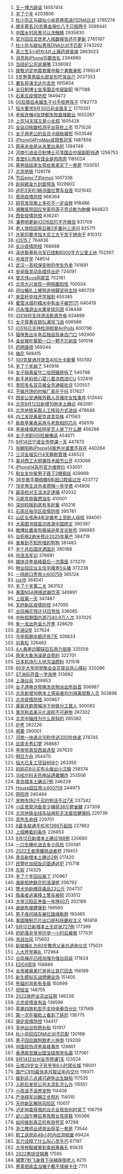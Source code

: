 1. [王一博方辟谣](https://s.weibo.com//weibo?q=%23%E7%8E%8B%E4%B8%80%E5%8D%9A%E6%96%B9%E8%BE%9F%E8%B0%A3%23&t=31&band_rank=1&Refer=top) 14557414
2. [羊了个羊](https://s.weibo.com//weibo?q=%23%E7%BE%8A%E4%BA%86%E4%B8%AA%E7%BE%8A%23&t=31&band_rank=1&Refer=top) 4203806
3. [杜小华正与疑似小米奇男孩进行DNA比对](https://s.weibo.com//weibo?q=%23%E6%9D%9C%E5%B0%8F%E5%8D%8E%E6%AD%A3%E4%B8%8E%E7%96%91%E4%BC%BC%E5%B0%8F%E7%B1%B3%E5%A5%87%E7%94%B7%E5%AD%A9%E8%BF%9B%E8%A1%8CDNA%E6%AF%94%E5%AF%B9%23&t=31&band_rank=1&Refer=top) 3785274
4. [顺丰寄丢20克黄金保价八千只赔两千](https://s.weibo.com//weibo?q=%23%E9%A1%BA%E4%B8%B0%E5%AF%84%E4%B8%A220%E5%85%8B%E9%BB%84%E9%87%91%E4%BF%9D%E4%BB%B7%E5%85%AB%E5%8D%83%E5%8F%AA%E8%B5%94%E4%B8%A4%E5%8D%83%23&t=31&band_rank=1&Refer=top) 3599441
5. [中国乡村风景可以洗眼睛](https://s.weibo.com//weibo?q=%23%E4%B8%AD%E5%9B%BD%E4%B9%A1%E6%9D%91%E9%A3%8E%E6%99%AF%E5%8F%AF%E4%BB%A5%E6%B4%97%E7%9C%BC%E7%9D%9B%23&t=31&band_rank=3&Refer=top) 2935830
6. [官方回应去世老人核酸报告还在更新](https://s.weibo.com//weibo?q=%23%E5%AE%98%E6%96%B9%E5%9B%9E%E5%BA%94%E5%8E%BB%E4%B8%96%E8%80%81%E4%BA%BA%E6%A0%B8%E9%85%B8%E6%8A%A5%E5%91%8A%E8%BF%98%E5%9C%A8%E6%9B%B4%E6%96%B0%23&t=31&band_rank=1&Refer=top) 2765167
7. [杜小华与疑似男孩DNA比对不匹配](https://s.weibo.com//weibo?q=%23%E6%9D%9C%E5%B0%8F%E5%8D%8E%E4%B8%8E%E7%96%91%E4%BC%BC%E7%94%B7%E5%AD%A9DNA%E6%AF%94%E5%AF%B9%E4%B8%8D%E5%8C%B9%E9%85%8D%23&t=31&band_rank=1&Refer=top) 2743202
8. [高三生3小时吃4片止痛药肾衰竭](https://s.weibo.com//weibo?q=%23%E9%AB%98%E4%B8%89%E7%94%9F3%E5%B0%8F%E6%97%B6%E5%90%834%E7%89%87%E6%AD%A2%E7%97%9B%E8%8D%AF%E8%82%BE%E8%A1%B0%E7%AB%AD%23&t=31&band_rank=1&Refer=top) 2663023
9. [消息称iPhone15要改名](https://s.weibo.com//weibo?q=%23%E6%B6%88%E6%81%AF%E7%A7%B0iPhone15%E8%A6%81%E6%94%B9%E5%90%8D%23&t=31&band_rank=4&Refer=top) 2394990
10. [当经纪公司说漏嘴](https://s.weibo.com//weibo?q=%23%E5%BD%93%E7%BB%8F%E7%BA%AA%E5%85%AC%E5%8F%B8%E8%AF%B4%E6%BC%8F%E5%98%B4%23&t=31&band_rank=2&Refer=top) 2336092
11. [致敬泸定地震救援中每个勇敢身影](https://s.weibo.com//weibo?q=%23%E8%87%B4%E6%95%AC%E6%B3%B8%E5%AE%9A%E5%9C%B0%E9%9C%87%E6%95%91%E6%8F%B4%E4%B8%AD%E6%AF%8F%E4%B8%AA%E5%8B%87%E6%95%A2%E8%BA%AB%E5%BD%B1%23&t=31&band_rank=3&Refer=top) 2199241
12. [5岁男童患癌头部变形吓哭自己](https://s.weibo.com//weibo?q=5%E5%B2%81%E7%94%B7%E7%AB%A5%E6%82%A3%E7%99%8C%E5%A4%B4%E9%83%A8%E5%8F%98%E5%BD%A2%E5%90%93%E5%93%AD%E8%87%AA%E5%B7%B1&t=31&band_rank=2&Refer=top) 2037353
13. [著名导演戈达尔去世](https://s.weibo.com//weibo?q=%23%E8%91%97%E5%90%8D%E5%AF%BC%E6%BC%94%E6%88%88%E8%BE%BE%E5%B0%94%E5%8E%BB%E4%B8%96%23&t=31&band_rank=4&Refer=top) 1915804
14. [全日制博士坐享国企中层副职](https://s.weibo.com//weibo?q=%23%E5%85%A8%E6%97%A5%E5%88%B6%E5%8D%9A%E5%A3%AB%E5%9D%90%E4%BA%AB%E5%9B%BD%E4%BC%81%E4%B8%AD%E5%B1%82%E5%89%AF%E8%81%8C%23&t=31&band_rank=2&Refer=top) 1871188
15. [石家庄疫情防控](https://s.weibo.com//weibo?q=%23%E7%9F%B3%E5%AE%B6%E5%BA%84%E7%96%AB%E6%83%85%E9%98%B2%E6%8E%A7%23&t=31&band_rank=1&Refer=top) 1849472
16. [00后情侣未婚生子分手拒养孩子](https://s.weibo.com//weibo?q=%2300%E5%90%8E%E6%83%85%E4%BE%A3%E6%9C%AA%E5%A9%9A%E7%94%9F%E5%AD%90%E5%88%86%E6%89%8B%E6%8B%92%E5%85%BB%E5%AD%A9%E5%AD%90%23&t=31&band_rank=5&Refer=top) 1782773
17. [恒大要求9月30日前全面复工](https://s.weibo.com//weibo?q=%23%E6%81%92%E5%A4%A7%E8%A6%81%E6%B1%829%E6%9C%8830%E6%97%A5%E5%89%8D%E5%85%A8%E9%9D%A2%E5%A4%8D%E5%B7%A5%23&t=31&band_rank=4&Refer=top) 1770351
18. [老板连摊4张饼都失败直接歇业](https://s.weibo.com//weibo?q=%23%E8%80%81%E6%9D%BF%E8%BF%9E%E6%91%8A4%E5%BC%A0%E9%A5%BC%E9%83%BD%E5%A4%B1%E8%B4%A5%E7%9B%B4%E6%8E%A5%E6%AD%87%E4%B8%9A%23&t=31&band_rank=2&Refer=top) 1652267
19. [上完14天班又是小长假](https://s.weibo.com//weibo?q=%23%E4%B8%8A%E5%AE%8C14%E5%A4%A9%E7%8F%AD%E5%8F%88%E6%98%AF%E5%B0%8F%E9%95%BF%E5%81%87%23&t=31&band_rank=7&Refer=top) 1605428
20. [全自动核酸检测平台获批上市](https://s.weibo.com//weibo?q=%23%E5%85%A8%E8%87%AA%E5%8A%A8%E6%A0%B8%E9%85%B8%E6%A3%80%E6%B5%8B%E5%B9%B3%E5%8F%B0%E8%8E%B7%E6%89%B9%E4%B8%8A%E5%B8%82%23&t=31&band_rank=5&Refer=top) 1571026
21. [女子用老公的会员卡结账被拒](https://s.weibo.com//weibo?q=%23%E5%A5%B3%E5%AD%90%E7%94%A8%E8%80%81%E5%85%AC%E7%9A%84%E4%BC%9A%E5%91%98%E5%8D%A1%E7%BB%93%E8%B4%A6%E8%A2%AB%E6%8B%92%23&t=31&band_rank=4&Refer=top) 1503546
22. [iPhone14ProMax成预售冠军](https://s.weibo.com//weibo?q=%23iPhone14ProMax%E6%88%90%E9%A2%84%E5%94%AE%E5%86%A0%E5%86%9B%23&t=31&band_rank=5&Refer=top) 1487859
23. [原来米虫是从米里出来的](https://s.weibo.com//weibo?q=%23%E5%8E%9F%E6%9D%A5%E7%B1%B3%E8%99%AB%E6%98%AF%E4%BB%8E%E7%B1%B3%E9%87%8C%E5%87%BA%E6%9D%A5%E7%9A%84%23&t=31&band_rank=4&Refer=top) 1394749
24. [河南引进全日制博士可享国企中层副职待遇](https://s.weibo.com//weibo?q=%E6%B2%B3%E5%8D%97%E5%BC%95%E8%BF%9B%E5%85%A8%E6%97%A5%E5%88%B6%E5%8D%9A%E5%A3%AB%E5%8F%AF%E4%BA%AB%E5%9B%BD%E4%BC%81%E4%B8%AD%E5%B1%82%E5%89%AF%E8%81%8C%E5%BE%85%E9%81%87&t=31&band_rank=5&Refer=top) 1256753
25. [食堂6元肉夹馍全是肉肉肉](https://s.weibo.com//weibo?q=%23%E9%A3%9F%E5%A0%826%E5%85%83%E8%82%89%E5%A4%B9%E9%A6%8D%E5%85%A8%E6%98%AF%E8%82%89%E8%82%89%E8%82%89%23&t=31&band_rank=6&Refer=top) 1185024
26. [寄养姑姑家女孩给表弟买了一套房](https://s.weibo.com//weibo?q=%23%E5%AF%84%E5%85%BB%E5%A7%91%E5%A7%91%E5%AE%B6%E5%A5%B3%E5%AD%A9%E7%BB%99%E8%A1%A8%E5%BC%9F%E4%B9%B0%E4%BA%86%E4%B8%80%E5%A5%97%E6%88%BF%23&t=31&band_rank=5&Refer=top) 1133051
27. [北京地铁](https://s.weibo.com//weibo?q=%E5%8C%97%E4%BA%AC%E5%9C%B0%E9%93%81&t=31&band_rank=6&Refer=top) 1126178
28. [节后emo了的emoji](https://s.weibo.com//weibo?q=%23%E8%8A%82%E5%90%8Eemo%E4%BA%86%E7%9A%84emoji%23&t=31&band_rank=6&Refer=top) 1067336
29. [赵丽颖金九封面预告](https://s.weibo.com//weibo?q=%23%E8%B5%B5%E4%B8%BD%E9%A2%96%E9%87%91%E4%B9%9D%E5%B0%81%E9%9D%A2%E9%A2%84%E5%91%8A%23&t=31&band_rank=6&Refer=top) 1029903
30. [逃犯3天吃1碗泡面拦警车自首](https://s.weibo.com//weibo?q=%23%E9%80%83%E7%8A%AF3%E5%A4%A9%E5%90%831%E7%A2%97%E6%B3%A1%E9%9D%A2%E6%8B%A6%E8%AD%A6%E8%BD%A6%E8%87%AA%E9%A6%96%23&t=31&band_rank=7&Refer=top) 1021045
31. [燕郊疫情防控](https://s.weibo.com//weibo?q=%23%E7%87%95%E9%83%8A%E7%96%AB%E6%83%85%E9%98%B2%E6%8E%A7%23&t=31&band_rank=9&Refer=top) 968364
32. [研究发现晚上多吃不一定会胖](https://s.weibo.com//weibo?q=%23%E7%A0%94%E7%A9%B6%E5%8F%91%E7%8E%B0%E6%99%9A%E4%B8%8A%E5%A4%9A%E5%90%83%E4%B8%8D%E4%B8%80%E5%AE%9A%E4%BC%9A%E8%83%96%23&t=31&band_rank=10&Refer=top) 918486
33. [湘雅医院回应专家将莲子壳诊断为肿瘤](https://s.weibo.com//weibo?q=%23%E6%B9%98%E9%9B%85%E5%8C%BB%E9%99%A2%E5%9B%9E%E5%BA%94%E4%B8%93%E5%AE%B6%E5%B0%86%E8%8E%B2%E5%AD%90%E5%A3%B3%E8%AF%8A%E6%96%AD%E4%B8%BA%E8%82%BF%E7%98%A4%23&t=31&band_rank=6&Refer=top) 884823
34. [西安疫情防控](https://s.weibo.com//weibo?q=%23%E8%A5%BF%E5%AE%89%E7%96%AB%E6%83%85%E9%98%B2%E6%8E%A7%23&t=31&band_rank=9&Refer=top) 836241
35. [潘粤明更新iOS16后打不开微信](https://s.weibo.com//weibo?q=%23%E6%BD%98%E7%B2%A4%E6%98%8E%E6%9B%B4%E6%96%B0iOS16%E5%90%8E%E6%89%93%E4%B8%8D%E5%BC%80%E5%BE%AE%E4%BF%A1%23&t=31&band_rank=9&Refer=top) 831709
36. [老人体检回家后被3岁重孙三连问](https://s.weibo.com//weibo?q=%23%E8%80%81%E4%BA%BA%E4%BD%93%E6%A3%80%E5%9B%9E%E5%AE%B6%E5%90%8E%E8%A2%AB3%E5%B2%81%E9%87%8D%E5%AD%99%E4%B8%89%E8%BF%9E%E9%97%AE%23&t=31&band_rank=10&Refer=top) 825711
37. [许家印要求恒大员工大干苦干拼命干](https://s.weibo.com//weibo?q=%23%E8%AE%B8%E5%AE%B6%E5%8D%B0%E8%A6%81%E6%B1%82%E6%81%92%E5%A4%A7%E5%91%98%E5%B7%A5%E5%A4%A7%E5%B9%B2%E8%8B%A6%E5%B9%B2%E6%8B%BC%E5%91%BD%E5%B9%B2%23&t=31&band_rank=12&Refer=top) 810312
38. [iOS15.7](https://s.weibo.com//weibo?q=%23iOS15.7%23&t=31&band_rank=8&Refer=top) 794836
39. [长沙疫情防控](https://s.weibo.com//weibo?q=%23%E9%95%BF%E6%B2%99%E7%96%AB%E6%83%85%E9%98%B2%E6%8E%A7%23&t=31&band_rank=9&Refer=top) 768668
40. [泽连斯基称乌军已控制6000平方公里土地](https://s.weibo.com//weibo?q=%23%E6%B3%BD%E8%BF%9E%E6%96%AF%E5%9F%BA%E7%A7%B0%E4%B9%8C%E5%86%9B%E5%B7%B2%E6%8E%A7%E5%88%B66000%E5%B9%B3%E6%96%B9%E5%85%AC%E9%87%8C%E5%9C%9F%E5%9C%B0%23&t=31&band_rank=9&Refer=top) 752267
41. [中戏开学](https://s.weibo.com//weibo?q=%E4%B8%AD%E6%88%8F%E5%BC%80%E5%AD%A6&t=31&band_rank=9&Refer=top) 748514
42. [武汉一高校保安抛扔学生外卖](https://s.weibo.com//weibo?q=%23%E6%AD%A6%E6%B1%89%E4%B8%80%E9%AB%98%E6%A0%A1%E4%BF%9D%E5%AE%89%E6%8A%9B%E6%89%94%E5%AD%A6%E7%94%9F%E5%A4%96%E5%8D%96%23&t=31&band_rank=9&Refer=top) 741691
43. [安卓版灵动岛插件出炉](https://s.weibo.com//weibo?q=%23%E5%AE%89%E5%8D%93%E7%89%88%E7%81%B5%E5%8A%A8%E5%B2%9B%E6%8F%92%E4%BB%B6%E5%87%BA%E7%82%89%23&t=31&band_rank=12&Refer=top) 724091
44. [曾志伟cos阿妮亚](https://s.weibo.com//weibo?q=%23%E6%9B%BE%E5%BF%97%E4%BC%9Fcos%E9%98%BF%E5%A6%AE%E4%BA%9A%23&t=31&band_rank=12&Refer=top) 702181
45. [北京大兴发现一例核酸阳性](https://s.weibo.com//weibo?q=%23%E5%8C%97%E4%BA%AC%E5%A4%A7%E5%85%B4%E5%8F%91%E7%8E%B0%E4%B8%80%E4%BE%8B%E6%A0%B8%E9%85%B8%E9%98%B3%E6%80%A7%23&t=31&band_rank=13&Refer=top) 700504
46. [司仪婚礼上被狗追啃脚坚持主持](https://s.weibo.com//weibo?q=%23%E5%8F%B8%E4%BB%AA%E5%A9%9A%E7%A4%BC%E4%B8%8A%E8%A2%AB%E7%8B%97%E8%BF%BD%E5%95%83%E8%84%9A%E5%9D%9A%E6%8C%81%E4%B8%BB%E6%8C%81%23&t=31&band_rank=12&Refer=top) 680729
47. [宋亚轩中戏开学报到](https://s.weibo.com//weibo?q=%23%E5%AE%8B%E4%BA%9A%E8%BD%A9%E4%B8%AD%E6%88%8F%E5%BC%80%E5%AD%A6%E6%8A%A5%E5%88%B0%23&t=31&band_rank=11&Refer=top) 655385
48. [蜜雪冰城柠檬水中有虫子被罚1万](https://s.weibo.com//weibo?q=%23%E8%9C%9C%E9%9B%AA%E5%86%B0%E5%9F%8E%E6%9F%A0%E6%AA%AC%E6%B0%B4%E4%B8%AD%E6%9C%89%E8%99%AB%E5%AD%90%E8%A2%AB%E7%BD%9A1%E4%B8%87%23&t=31&band_rank=9&Refer=top) 640419
49. [闫永强退出水果星球乐团](https://s.weibo.com//weibo?q=%23%E9%97%AB%E6%B0%B8%E5%BC%BA%E9%80%80%E5%87%BA%E6%B0%B4%E6%9E%9C%E6%98%9F%E7%90%83%E4%B9%90%E5%9B%A2%23&t=31&band_rank=12&Refer=top) 638448
50. [iOS16将支持清洁能源充电](https://s.weibo.com//weibo?q=%23iOS16%E5%B0%86%E6%94%AF%E6%8C%81%E6%B8%85%E6%B4%81%E8%83%BD%E6%BA%90%E5%85%85%E7%94%B5%23&t=31&band_rank=10&Refer=top) 624899
51. [女子穿黄衣排队满背飞虫](https://s.weibo.com//weibo?q=%23%E5%A5%B3%E5%AD%90%E7%A9%BF%E9%BB%84%E8%A1%A3%E6%8E%92%E9%98%9F%E6%BB%A1%E8%83%8C%E9%A3%9E%E8%99%AB%23&t=31&band_rank=13&Refer=top) 606566
52. [iOS16已支持检测假冒AirPods](https://s.weibo.com//weibo?q=%23iOS16%E5%B7%B2%E6%94%AF%E6%8C%81%E6%A3%80%E6%B5%8B%E5%81%87%E5%86%92AirPods%23&t=31&band_rank=12&Refer=top) 600796
53. [猫咪售出半年后独自现身店门口](https://s.weibo.com//weibo?q=%23%E7%8C%AB%E5%92%AA%E5%94%AE%E5%87%BA%E5%8D%8A%E5%B9%B4%E5%90%8E%E7%8B%AC%E8%87%AA%E7%8E%B0%E8%BA%AB%E5%BA%97%E9%97%A8%E5%8F%A3%23&t=31&band_rank=8&Refer=top) 592900
54. [金丝猴吃葡萄一口一颗不忘剥皮](https://s.weibo.com//weibo?q=%23%E9%87%91%E4%B8%9D%E7%8C%B4%E5%90%83%E8%91%A1%E8%90%84%E4%B8%80%E5%8F%A3%E4%B8%80%E9%A2%97%E4%B8%8D%E5%BF%98%E5%89%A5%E7%9A%AE%23&t=31&band_rank=12&Refer=top) 591018
55. [药明康德](https://s.weibo.com//weibo?q=%E8%8D%AF%E6%98%8E%E5%BA%B7%E5%BE%B7&t=31&band_rank=14&Refer=top) 569244
56. [梅花](https://s.weibo.com//weibo?q=%E6%A2%85%E8%8A%B1&t=31&band_rank=14&Refer=top) 568415
57. [100克普通月饼含400大卡能量](https://s.weibo.com//weibo?q=%23100%E5%85%8B%E6%99%AE%E9%80%9A%E6%9C%88%E9%A5%BC%E5%90%AB400%E5%A4%A7%E5%8D%A1%E8%83%BD%E9%87%8F%23&t=31&band_rank=10&Refer=top) 550192
58. [羊了个羊崩了](https://s.weibo.com//weibo?q=%23%E7%BE%8A%E4%BA%86%E4%B8%AA%E7%BE%8A%E5%B4%A9%E4%BA%86%23&t=31&band_rank=14&Refer=top) 540918
59. [女子隔离留守二哈把婚房拆了](https://s.weibo.com//weibo?q=%23%E5%A5%B3%E5%AD%90%E9%9A%94%E7%A6%BB%E7%95%99%E5%AE%88%E4%BA%8C%E5%93%88%E6%8A%8A%E5%A9%9A%E6%88%BF%E6%8B%86%E4%BA%86%23&t=31&band_rank=13&Refer=top) 540798
60. [新手爸妈担心婴儿着凉捂进ICU](https://s.weibo.com//weibo?q=%23%E6%96%B0%E6%89%8B%E7%88%B8%E5%A6%88%E6%8B%85%E5%BF%83%E5%A9%B4%E5%84%BF%E7%9D%80%E5%87%89%E6%8D%82%E8%BF%9BICU%23&t=31&band_rank=13&Refer=top) 532819
61. [贵阳多名官员被全市通报批评](https://s.weibo.com//weibo?q=%23%E8%B4%B5%E9%98%B3%E5%A4%9A%E5%90%8D%E5%AE%98%E5%91%98%E8%A2%AB%E5%85%A8%E5%B8%82%E9%80%9A%E6%8A%A5%E6%89%B9%E8%AF%84%23&t=31&band_rank=14&Refer=top) 520557
62. [不做月饼的时候厂家在干吗](https://s.weibo.com//weibo?q=%23%E4%B8%8D%E5%81%9A%E6%9C%88%E9%A5%BC%E7%9A%84%E6%97%B6%E5%80%99%E5%8E%82%E5%AE%B6%E5%9C%A8%E5%B9%B2%E5%90%97%23&t=31&band_rank=16&Refer=top) 517627
63. [西安公安通报外籍人员骚扰女性事件](https://s.weibo.com//weibo?q=%23%E8%A5%BF%E5%AE%89%E5%85%AC%E5%AE%89%E9%80%9A%E6%8A%A5%E5%A4%96%E7%B1%8D%E4%BA%BA%E5%91%98%E9%AA%9A%E6%89%B0%E5%A5%B3%E6%80%A7%E4%BA%8B%E4%BB%B6%23&t=31&band_rank=9&Refer=top) 512445
64. [北京9月12日新增10例本土确诊](https://s.weibo.com//weibo?q=%23%E5%8C%97%E4%BA%AC9%E6%9C%8812%E6%97%A5%E6%96%B0%E5%A2%9E10%E4%BE%8B%E6%9C%AC%E5%9C%9F%E7%A1%AE%E8%AF%8A%23&t=31&band_rank=17&Refer=top) 482081
65. [北京地铁采取人工核验方式进站](https://s.weibo.com//weibo?q=%23%E5%8C%97%E4%BA%AC%E5%9C%B0%E9%93%81%E9%87%87%E5%8F%96%E4%BA%BA%E5%B7%A5%E6%A0%B8%E9%AA%8C%E6%96%B9%E5%BC%8F%E8%BF%9B%E7%AB%99%23&t=31&band_rank=16&Refer=top) 479648
66. [内江发现奥密克戎变异株](https://s.weibo.com//weibo?q=%23%E5%86%85%E6%B1%9F%E5%8F%91%E7%8E%B0%E5%A5%A5%E5%AF%86%E5%85%8B%E6%88%8E%E5%8F%98%E5%BC%82%E6%A0%AA%23&t=31&band_rank=14&Refer=top) 471563
67. [新款苹果表采用与老款相同芯片](https://s.weibo.com//weibo?q=%23%E6%96%B0%E6%AC%BE%E8%8B%B9%E6%9E%9C%E8%A1%A8%E9%87%87%E7%94%A8%E4%B8%8E%E8%80%81%E6%AC%BE%E7%9B%B8%E5%90%8C%E8%8A%AF%E7%89%87%23&t=31&band_rank=17&Refer=top) 456519
68. [李易峰塌房给明星艺人提了什么醒](https://s.weibo.com//weibo?q=%23%E6%9D%8E%E6%98%93%E5%B3%B0%E5%A1%8C%E6%88%BF%E7%BB%99%E6%98%8E%E6%98%9F%E8%89%BA%E4%BA%BA%E6%8F%90%E4%BA%86%E4%BB%80%E4%B9%88%E9%86%92%23&t=31&band_rank=22&Refer=top) 456298
69. [女子求职问5险被嘲讽](https://s.weibo.com//weibo?q=%23%E5%A5%B3%E5%AD%90%E6%B1%82%E8%81%8C%E9%97%AE5%E9%99%A9%E8%A2%AB%E5%98%B2%E8%AE%BD%23&t=31&band_rank=20&Refer=top) 454671
70. [9月14日宁波全市停课一天](https://s.weibo.com//weibo?q=%239%E6%9C%8814%E6%97%A5%E5%AE%81%E6%B3%A2%E5%85%A8%E5%B8%82%E5%81%9C%E8%AF%BE%E4%B8%80%E5%A4%A9%23&t=31&band_rank=17&Refer=top) 447873
71. [张朝阳称iPhone14紫色光谱里不存在](https://s.weibo.com//weibo?q=%23%E5%BC%A0%E6%9C%9D%E9%98%B3%E7%A7%B0iPhone14%E7%B4%AB%E8%89%B2%E5%85%89%E8%B0%B1%E9%87%8C%E4%B8%8D%E5%AD%98%E5%9C%A8%23&t=31&band_rank=14&Refer=top) 440264
72. [三河全域实行4天静默管理](https://s.weibo.com//weibo?q=%23%E4%B8%89%E6%B2%B3%E5%85%A8%E5%9F%9F%E5%AE%9E%E8%A1%8C4%E5%A4%A9%E9%9D%99%E9%BB%98%E7%AE%A1%E7%90%86%23&t=31&band_rank=18&Refer=top) 436522
73. [美对西工大网袭技术细节公开](https://s.weibo.com//weibo?q=%23%E7%BE%8E%E5%AF%B9%E8%A5%BF%E5%B7%A5%E5%A4%A7%E7%BD%91%E8%A2%AD%E6%8A%80%E6%9C%AF%E7%BB%86%E8%8A%82%E5%85%AC%E5%BC%80%23&t=31&band_rank=16&Refer=top) 433066
74. [iPhone14系列官方维修价](https://s.weibo.com//weibo?q=%23iPhone14%E7%B3%BB%E5%88%97%E5%AE%98%E6%96%B9%E7%BB%B4%E4%BF%AE%E4%BB%B7%23&t=31&band_rank=15&Refer=top) 433051
75. [和女友吵架男子吞下2根钢丝](https://s.weibo.com//weibo?q=%23%E5%92%8C%E5%A5%B3%E5%8F%8B%E5%90%B5%E6%9E%B6%E7%94%B7%E5%AD%90%E5%90%9E%E4%B8%8B2%E6%A0%B9%E9%92%A2%E4%B8%9D%23&t=31&band_rank=18&Refer=top) 429968
76. [36岁歌手嚼槟榔6年因口腔癌过世](https://s.weibo.com//weibo?q=%2336%E5%B2%81%E6%AD%8C%E6%89%8B%E5%9A%BC%E6%A7%9F%E6%A6%946%E5%B9%B4%E5%9B%A0%E5%8F%A3%E8%85%94%E7%99%8C%E8%BF%87%E4%B8%96%23&t=31&band_rank=12&Refer=top) 423772
77. [19岁男生送外卖攒够一年学费](https://s.weibo.com//weibo?q=%2319%E5%B2%81%E7%94%B7%E7%94%9F%E9%80%81%E5%A4%96%E5%8D%96%E6%94%92%E5%A4%9F%E4%B8%80%E5%B9%B4%E5%AD%A6%E8%B4%B9%23&t=31&band_rank=18&Refer=top) 414806
78. [最高检对王滨决定逮捕](https://s.weibo.com//weibo?q=%23%E6%9C%80%E9%AB%98%E6%A3%80%E5%AF%B9%E7%8E%8B%E6%BB%A8%E5%86%B3%E5%AE%9A%E9%80%AE%E6%8D%95%23&t=31&band_rank=19&Refer=top) 412032
79. [马斯克炮轰燃油车](https://s.weibo.com//weibo?q=%23%E9%A9%AC%E6%96%AF%E5%85%8B%E7%82%AE%E8%BD%B0%E7%87%83%E6%B2%B9%E8%BD%A6%23&t=31&band_rank=19&Refer=top) 410501
80. [深圳校服到底有多好看](https://s.weibo.com//weibo?q=%23%E6%B7%B1%E5%9C%B3%E6%A0%A1%E6%9C%8D%E5%88%B0%E5%BA%95%E6%9C%89%E5%A4%9A%E5%A5%BD%E7%9C%8B%23&t=31&band_rank=15&Refer=top) 410216
81. [石家庄裕华区疫情防控](https://s.weibo.com//weibo?q=%E7%9F%B3%E5%AE%B6%E5%BA%84%E8%A3%95%E5%8D%8E%E5%8C%BA%E7%96%AB%E6%83%85%E9%98%B2%E6%8E%A7&t=31&band_rank=19&Refer=top) 395781
82. [山区女孩用4年逆袭考上资助人母校](https://s.weibo.com//weibo?q=%23%E5%B1%B1%E5%8C%BA%E5%A5%B3%E5%AD%A9%E7%94%A84%E5%B9%B4%E9%80%86%E8%A2%AD%E8%80%83%E4%B8%8A%E8%B5%84%E5%8A%A9%E4%BA%BA%E6%AF%8D%E6%A0%A1%23&t=31&band_rank=20&Refer=top) 394001
83. [大英图书馆首次收录中国网文](https://s.weibo.com//weibo?q=%23%E5%A4%A7%E8%8B%B1%E5%9B%BE%E4%B9%A6%E9%A6%86%E9%A6%96%E6%AC%A1%E6%94%B6%E5%BD%95%E4%B8%AD%E5%9B%BD%E7%BD%91%E6%96%87%23&t=31&band_rank=17&Refer=top) 390397
84. [微博处置发布极端追星言论账号](https://s.weibo.com//weibo?q=%23%E5%BE%AE%E5%8D%9A%E5%A4%84%E7%BD%AE%E5%8F%91%E5%B8%83%E6%9E%81%E7%AB%AF%E8%BF%BD%E6%98%9F%E8%A8%80%E8%AE%BA%E8%B4%A6%E5%8F%B7%23&t=31&band_rank=18&Refer=top) 389993
85. [台积电2纳米预计2025年量产](https://s.weibo.com//weibo?q=%23%E5%8F%B0%E7%A7%AF%E7%94%B52%E7%BA%B3%E7%B1%B3%E9%A2%84%E8%AE%A12025%E5%B9%B4%E9%87%8F%E4%BA%A7%23&t=31&band_rank=16&Refer=top) 384719
86. [害羞到不知所措的狗狗](https://s.weibo.com//weibo?q=%23%E5%AE%B3%E7%BE%9E%E5%88%B0%E4%B8%8D%E7%9F%A5%E6%89%80%E6%8E%AA%E7%9A%84%E7%8B%97%E7%8B%97%23&t=31&band_rank=24&Refer=top) 381483
87. [半个月后国庆遇国乒](https://s.weibo.com//weibo?q=%23%E5%8D%8A%E4%B8%AA%E6%9C%88%E5%90%8E%E5%9B%BD%E5%BA%86%E9%81%87%E5%9B%BD%E4%B9%92%23&t=31&band_rank=28&Refer=top) 380168
88. [何洛洛军训](https://s.weibo.com//weibo?q=%E4%BD%95%E6%B4%9B%E6%B4%9B%E5%86%9B%E8%AE%AD&t=31&band_rank=22&Refer=top) 376681
89. [媒体评李易峰最后一次露面](https://s.weibo.com//weibo?q=%23%E5%AA%92%E4%BD%93%E8%AF%84%E6%9D%8E%E6%98%93%E5%B3%B0%E6%9C%80%E5%90%8E%E4%B8%80%E6%AC%A1%E9%9C%B2%E9%9D%A2%23&t=31&band_rank=24&Refer=top) 373270
90. [物业回应业主住宅楼养5头猪](https://s.weibo.com//weibo?q=%23%E7%89%A9%E4%B8%9A%E5%9B%9E%E5%BA%94%E4%B8%9A%E4%B8%BB%E4%BD%8F%E5%AE%85%E6%A5%BC%E5%85%BB5%E5%A4%B4%E7%8C%AA%23&t=31&band_rank=23&Refer=top) 372238
91. [一场脱口秀带火600759](https://s.weibo.com//weibo?q=%23%E4%B8%80%E5%9C%BA%E8%84%B1%E5%8F%A3%E7%A7%80%E5%B8%A6%E7%81%AB600759%23&t=31&band_rank=12&Refer=top) 365124
92. [ios16](https://s.weibo.com//weibo?q=%23ios16%23&t=31&band_rank=22&Refer=top) 364541
93. [羊了个羊第二关](https://s.weibo.com//weibo?q=%23%E7%BE%8A%E4%BA%86%E4%B8%AA%E7%BE%8A%E7%AC%AC%E4%BA%8C%E5%85%B3%23&t=31&band_rank=22&Refer=top) 363152
94. [美国NSA网络武器饮茶](https://s.weibo.com//weibo?q=%23%E7%BE%8E%E5%9B%BDNSA%E7%BD%91%E7%BB%9C%E6%AD%A6%E5%99%A8%E9%A5%AE%E8%8C%B6%23&t=31&band_rank=18&Refer=top) 349991
95. [上班第一天](https://s.weibo.com//weibo?q=%23%E4%B8%8A%E7%8F%AD%E7%AC%AC%E4%B8%80%E5%A4%A9%23&t=31&band_rank=25&Refer=top) 347487
96. [天府新区疫情防控](https://s.weibo.com//weibo?q=%23%E5%A4%A9%E5%BA%9C%E6%96%B0%E5%8C%BA%E7%96%AB%E6%83%85%E9%98%B2%E6%8E%A7%23&t=31&band_rank=17&Refer=top) 347095
97. [台风梅花预计14日登陆](https://s.weibo.com//weibo?q=%23%E5%8F%B0%E9%A3%8E%E6%A2%85%E8%8A%B1%E9%A2%84%E8%AE%A114%E6%97%A5%E7%99%BB%E9%99%86%23&t=31&band_rank=18&Refer=top) 338085
98. [中秋假期国内游7340.9万人次](https://s.weibo.com//weibo?q=%23%E4%B8%AD%E7%A7%8B%E5%81%87%E6%9C%9F%E5%9B%BD%E5%86%85%E6%B8%B87340.9%E4%B8%87%E4%BA%BA%E6%AC%A1%23&t=31&band_rank=18&Refer=top) 337025
99. [朱一龙出色金九开季](https://s.weibo.com//weibo?q=%23%E6%9C%B1%E4%B8%80%E9%BE%99%E5%87%BA%E8%89%B2%E9%87%91%E4%B9%9D%E5%BC%80%E5%AD%A3%23&t=31&band_rank=31&Refer=top) 328629
100. [走进Q学](https://s.weibo.com//weibo?q=%E8%B5%B0%E8%BF%9BQ%E5%AD%A6&t=31&band_rank=35&Refer=top) 327624
101. [今年假期余额还有7天](https://s.weibo.com//weibo?q=%23%E4%BB%8A%E5%B9%B4%E5%81%87%E6%9C%9F%E4%BD%99%E9%A2%9D%E8%BF%98%E6%9C%897%E5%A4%A9%23&t=31&band_rank=24&Refer=top) 326833
102. [刘青松](https://s.weibo.com//weibo?q=%E5%88%98%E9%9D%92%E6%9D%BE&t=31&band_rank=19&Refer=top) 326462
103. [4人悬崖边脚踩巨石用力摇晃](https://s.weibo.com//weibo?q=%234%E4%BA%BA%E6%82%AC%E5%B4%96%E8%BE%B9%E8%84%9A%E8%B8%A9%E5%B7%A8%E7%9F%B3%E7%94%A8%E5%8A%9B%E6%91%87%E6%99%83%23&t=31&band_rank=20&Refer=top) 325556
104. [原来大象洗澡是会笑的](https://s.weibo.com//weibo?q=%23%E5%8E%9F%E6%9D%A5%E5%A4%A7%E8%B1%A1%E6%B4%97%E6%BE%A1%E6%98%AF%E4%BC%9A%E7%AC%91%E7%9A%84%23&t=31&band_rank=26&Refer=top) 322701
105. [日本机场引入地沟油燃料](https://s.weibo.com//weibo?q=%23%E6%97%A5%E6%9C%AC%E6%9C%BA%E5%9C%BA%E5%BC%95%E5%85%A5%E5%9C%B0%E6%B2%9F%E6%B2%B9%E7%87%83%E6%96%99%23&t=31&band_rank=20&Refer=top) 321518
106. [60岁大爷同学聚会全员穿白背心撞衫](https://s.weibo.com//weibo?q=%2360%E5%B2%81%E5%A4%A7%E7%88%B7%E5%90%8C%E5%AD%A6%E8%81%9A%E4%BC%9A%E5%85%A8%E5%91%98%E7%A9%BF%E7%99%BD%E8%83%8C%E5%BF%83%E6%92%9E%E8%A1%AB%23&t=31&band_rank=28&Refer=top) 320286
107. [ST洲际开盘一字涨停](https://s.weibo.com//weibo?q=%23ST%E6%B4%B2%E9%99%85%E5%BC%80%E7%9B%98%E4%B8%80%E5%AD%97%E6%B6%A8%E5%81%9C%23&t=31&band_rank=26&Refer=top) 313682
108. [上海台风](https://s.weibo.com//weibo?q=%23%E4%B8%8A%E6%B5%B7%E5%8F%B0%E9%A3%8E%23&t=31&band_rank=28&Refer=top) 309953
109. [女子遇电诈带换洗衣物派出所自首](https://s.weibo.com//weibo?q=%23%E5%A5%B3%E5%AD%90%E9%81%87%E7%94%B5%E8%AF%88%E5%B8%A6%E6%8D%A2%E6%B4%97%E8%A1%A3%E7%89%A9%E6%B4%BE%E5%87%BA%E6%89%80%E8%87%AA%E9%A6%96%23&t=31&band_rank=26&Refer=top) 306987
110. [北京新增16例本土感染者均为隔离观察人员](https://s.weibo.com//weibo?q=%23%E5%8C%97%E4%BA%AC%E6%96%B0%E5%A2%9E16%E4%BE%8B%E6%9C%AC%E5%9C%9F%E6%84%9F%E6%9F%93%E8%80%85%E5%9D%87%E4%B8%BA%E9%9A%94%E7%A6%BB%E8%A7%82%E5%AF%9F%E4%BA%BA%E5%91%98%23&t=31&band_rank=19&Refer=top) 303896
111. [北京疫情防控](https://s.weibo.com//weibo?q=%23%E5%8C%97%E4%BA%AC%E7%96%AB%E6%83%85%E9%98%B2%E6%8E%A7%23&t=31&band_rank=28&Refer=top) 300967
112. [乘客连跑带喊冲下地铁分工救人](https://s.weibo.com//weibo?q=%23%E4%B9%98%E5%AE%A2%E8%BF%9E%E8%B7%91%E5%B8%A6%E5%96%8A%E5%86%B2%E4%B8%8B%E5%9C%B0%E9%93%81%E5%88%86%E5%B7%A5%E6%95%91%E4%BA%BA%23&t=31&band_rank=28&Refer=top) 300083
113. [普京称去美元化进程不可避免](https://s.weibo.com//weibo?q=%23%E6%99%AE%E4%BA%AC%E7%A7%B0%E5%8E%BB%E7%BE%8E%E5%85%83%E5%8C%96%E8%BF%9B%E7%A8%8B%E4%B8%8D%E5%8F%AF%E9%81%BF%E5%85%8D%23&t=31&band_rank=25&Refer=top) 287302
114. [北京中轴线为什么是斜的](https://s.weibo.com//weibo?q=%23%E5%8C%97%E4%BA%AC%E4%B8%AD%E8%BD%B4%E7%BA%BF%E4%B8%BA%E4%BB%80%E4%B9%88%E6%98%AF%E6%96%9C%E7%9A%84%23&t=31&band_rank=20&Refer=top) 285382
115. [护考](https://s.weibo.com//weibo?q=%E6%8A%A4%E8%80%83&t=31&band_rank=39&Refer=top) 282226
116. [郝蕾](https://s.weibo.com//weibo?q=%E9%83%9D%E8%95%BE&t=31&band_rank=26&Refer=top) 280001
117. [河南一快递点10秒传送300件快递](https://s.weibo.com//weibo?q=%23%E6%B2%B3%E5%8D%97%E4%B8%80%E5%BF%AB%E9%80%92%E7%82%B910%E7%A7%92%E4%BC%A0%E9%80%81300%E4%BB%B6%E5%BF%AB%E9%80%92%23&t=31&band_rank=29&Refer=top) 278745
118. [庄周天秀幻梦](https://s.weibo.com//weibo?q=%23%E5%BA%84%E5%91%A8%E5%A4%A9%E7%A7%80%E5%B9%BB%E6%A2%A6%23&t=31&band_rank=26&Refer=top) 268687
119. [李帝努真空西装造型](https://s.weibo.com//weibo?q=%23%E6%9D%8E%E5%B8%9D%E5%8A%AA%E7%9C%9F%E7%A9%BA%E8%A5%BF%E8%A3%85%E9%80%A0%E5%9E%8B%23&t=31&band_rank=32&Refer=top) 267620
120. [明日方舟](https://s.weibo.com//weibo?q=%23%E6%98%8E%E6%97%A5%E6%96%B9%E8%88%9F%23&t=31&band_rank=26&Refer=top) 264470
121. [恒大已复工项目668个](https://s.weibo.com//weibo?q=%23%E6%81%92%E5%A4%A7%E5%B7%B2%E5%A4%8D%E5%B7%A5%E9%A1%B9%E7%9B%AE668%E4%B8%AA%23&t=31&band_rank=38&Refer=top) 263350
122. [妈妈花6元买布头做出小汉服](https://s.weibo.com//weibo?q=%23%E5%A6%88%E5%A6%88%E8%8A%B16%E5%85%83%E4%B9%B0%E5%B8%83%E5%A4%B4%E5%81%9A%E5%87%BA%E5%B0%8F%E6%B1%89%E6%9C%8D%23&t=31&band_rank=25&Refer=top) 258574
123. [乌哈尔科夫热电站遇袭爆炸](https://s.weibo.com//weibo?q=%23%E4%B9%8C%E5%93%88%E5%B0%94%E7%A7%91%E5%A4%AB%E7%83%AD%E7%94%B5%E7%AB%99%E9%81%87%E8%A2%AD%E7%88%86%E7%82%B8%23&t=31&band_rank=35&Refer=top) 253506
124. [青岛增本土确诊7例](https://s.weibo.com//weibo?q=%23%E9%9D%92%E5%B2%9B%E5%A2%9E%E6%9C%AC%E5%9C%9F%E7%A1%AE%E8%AF%8A7%E4%BE%8B%23&t=31&band_rank=37&Refer=top) 246228
125. [House回应带火600759](https://s.weibo.com//weibo?q=%23House%E5%9B%9E%E5%BA%94%E5%B8%A6%E7%81%AB600759%23&t=31&band_rank=37&Refer=top) 244973
126. [阴阳师](https://s.weibo.com//weibo?q=%E9%98%B4%E9%98%B3%E5%B8%88&t=31&band_rank=30&Refer=top) 240484
127. [宠物市场2千买的狗活不过7天](https://s.weibo.com//weibo?q=%23%E5%AE%A0%E7%89%A9%E5%B8%82%E5%9C%BA2%E5%8D%83%E4%B9%B0%E7%9A%84%E7%8B%97%E6%B4%BB%E4%B8%8D%E8%BF%877%E5%A4%A9%23&t=31&band_rank=9&Refer=top) 237342
128. [小区景观池鱼变少捕获38斤鳄雀鳝](https://s.weibo.com//weibo?q=%23%E5%B0%8F%E5%8C%BA%E6%99%AF%E8%A7%82%E6%B1%A0%E9%B1%BC%E5%8F%98%E5%B0%91%E6%8D%95%E8%8E%B738%E6%96%A4%E9%B3%84%E9%9B%80%E9%B3%9D%23&t=31&band_rank=27&Refer=top) 237308
129. [北京地铁全线车站闸机无法查验健康码](https://s.weibo.com//weibo?q=%E5%8C%97%E4%BA%AC%E5%9C%B0%E9%93%81%E5%85%A8%E7%BA%BF%E8%BD%A6%E7%AB%99%E9%97%B8%E6%9C%BA%E6%97%A0%E6%B3%95%E6%9F%A5%E9%AA%8C%E5%81%A5%E5%BA%B7%E7%A0%81&t=31&band_rank=36&Refer=top) 229739
130. [蓝色生命线](https://s.weibo.com//weibo?q=%23%E8%93%9D%E8%89%B2%E7%94%9F%E5%91%BD%E7%BA%BF%23&t=31&band_rank=38&Refer=top) 229701
131. [6最多联通手机号1366万起拍](https://s.weibo.com//weibo?q=%236%E6%9C%80%E5%A4%9A%E8%81%94%E9%80%9A%E6%89%8B%E6%9C%BA%E5%8F%B71366%E4%B8%87%E8%B5%B7%E6%8B%8D%23&t=31&band_rank=37&Refer=top) 227882
132. [上班睡着的条件](https://s.weibo.com//weibo?q=%23%E4%B8%8A%E7%8F%AD%E7%9D%A1%E7%9D%80%E7%9A%84%E6%9D%A1%E4%BB%B6%23&t=31&band_rank=38&Refer=top) 226853
133. [9月12日新增本土确诊188例](https://s.weibo.com//weibo?q=%239%E6%9C%8812%E6%97%A5%E6%96%B0%E5%A2%9E%E6%9C%AC%E5%9C%9F%E7%A1%AE%E8%AF%8A188%E4%BE%8B%23&t=31&band_rank=35&Refer=top) 220690
134. [一口生腌吃进去多少风险](https://s.weibo.com//weibo?q=%23%E4%B8%80%E5%8F%A3%E7%94%9F%E8%85%8C%E5%90%83%E8%BF%9B%E5%8E%BB%E5%A4%9A%E5%B0%91%E9%A3%8E%E9%99%A9%23&t=31&band_rank=28&Refer=top) 220581
135. [2022王者荣耀挑战者杯](https://s.weibo.com//weibo?q=2022%E7%8E%8B%E8%80%85%E8%8D%A3%E8%80%80%E6%8C%91%E6%88%98%E8%80%85%E6%9D%AF&t=31&band_rank=40&Refer=top) 219451
136. [青岛新增本土确诊2例](https://s.weibo.com//weibo?q=%E9%9D%92%E5%B2%9B%E6%96%B0%E5%A2%9E%E6%9C%AC%E5%9C%9F%E7%A1%AE%E8%AF%8A2%E4%BE%8B&t=31&band_rank=27&Refer=top) 217420
137. [民警吃加班饭迎面遇逃犯](https://s.weibo.com//weibo?q=%23%E6%B0%91%E8%AD%A6%E5%90%83%E5%8A%A0%E7%8F%AD%E9%A5%AD%E8%BF%8E%E9%9D%A2%E9%81%87%E9%80%83%E7%8A%AF%23&t=31&band_rank=46&Refer=top) 215718
138. [东软](https://s.weibo.com//weibo?q=%E4%B8%9C%E8%BD%AF&t=31&band_rank=30&Refer=top) 214325
139. [羊了个羊回应崩了](https://s.weibo.com//weibo?q=%23%E7%BE%8A%E4%BA%86%E4%B8%AA%E7%BE%8A%E5%9B%9E%E5%BA%94%E5%B4%A9%E4%BA%86%23&t=31&band_rank=43&Refer=top) 210967
140. [谁能拒绝鲜花的浪漫呢](https://s.weibo.com//weibo?q=%23%E8%B0%81%E8%83%BD%E6%8B%92%E7%BB%9D%E9%B2%9C%E8%8A%B1%E7%9A%84%E6%B5%AA%E6%BC%AB%E5%91%A2%23&t=31&band_rank=47&Refer=top) 206792
141. [警犬协助缴获毒品23公斤](https://s.weibo.com//weibo?q=%23%E8%AD%A6%E7%8A%AC%E5%8D%8F%E5%8A%A9%E7%BC%B4%E8%8E%B7%E6%AF%92%E5%93%8123%E5%85%AC%E6%96%A4%23&t=31&band_rank=38&Refer=top) 204737
142. [吸毒者逃窜撞上警车被抓](https://s.weibo.com//weibo?q=%23%E5%90%B8%E6%AF%92%E8%80%85%E9%80%83%E7%AA%9C%E6%92%9E%E4%B8%8A%E8%AD%A6%E8%BD%A6%E8%A2%AB%E6%8A%93%23&t=31&band_rank=12&Refer=top) 203512
143. [大爷沉陷区养鱼一年挣50万](https://s.weibo.com//weibo?q=%23%E5%A4%A7%E7%88%B7%E6%B2%89%E9%99%B7%E5%8C%BA%E5%85%BB%E9%B1%BC%E4%B8%80%E5%B9%B4%E6%8C%A350%E4%B8%87%23&t=31&band_rank=38&Refer=top) 202189
144. [谢谢有被健康到](https://s.weibo.com//weibo?q=%23%E8%B0%A2%E8%B0%A2%E6%9C%89%E8%A2%AB%E5%81%A5%E5%BA%B7%E5%88%B0%23&t=31&band_rank=30&Refer=top) 199560
145. [男子夜间骑车被拦路绳勒脖](https://s.weibo.com//weibo?q=%23%E7%94%B7%E5%AD%90%E5%A4%9C%E9%97%B4%E9%AA%91%E8%BD%A6%E8%A2%AB%E6%8B%A6%E8%B7%AF%E7%BB%B3%E5%8B%92%E8%84%96%23&t=31&band_rank=50&Refer=top) 193465
146. [美国限制芯片出口是科技霸权主义](https://s.weibo.com//weibo?q=%23%E7%BE%8E%E5%9B%BD%E9%99%90%E5%88%B6%E8%8A%AF%E7%89%87%E5%87%BA%E5%8F%A3%E6%98%AF%E7%A7%91%E6%8A%80%E9%9C%B8%E6%9D%83%E4%B8%BB%E4%B9%89%23&t=31&band_rank=37&Refer=top) 185818
147. [9月12日新增本土无症状727例](https://s.weibo.com//weibo?q=%239%E6%9C%8812%E6%97%A5%E6%96%B0%E5%A2%9E%E6%9C%AC%E5%9C%9F%E6%97%A0%E7%97%87%E7%8A%B6727%E4%BE%8B%23&t=31&band_rank=42&Refer=top) 177399
148. [奶奶落井爷爷托举一小时后被救](https://s.weibo.com//weibo?q=%23%E5%A5%B6%E5%A5%B6%E8%90%BD%E4%BA%95%E7%88%B7%E7%88%B7%E6%89%98%E4%B8%BE%E4%B8%80%E5%B0%8F%E6%97%B6%E5%90%8E%E8%A2%AB%E6%95%91%23&t=31&band_rank=43&Refer=top) 177031
149. [浙战台风](https://s.weibo.com//weibo?q=%23%E6%B5%99%E6%88%98%E5%8F%B0%E9%A3%8E%23&t=31&band_rank=40&Refer=top) 175602
150. [新娘婚礼为60岁教师父亲办退休仪式](https://s.weibo.com//weibo?q=%23%E6%96%B0%E5%A8%98%E5%A9%9A%E7%A4%BC%E4%B8%BA60%E5%B2%81%E6%95%99%E5%B8%88%E7%88%B6%E4%BA%B2%E5%8A%9E%E9%80%80%E4%BC%91%E4%BB%AA%E5%BC%8F%23&t=31&band_rank=48&Refer=top) 175031
151. [人大开学典礼](https://s.weibo.com//weibo?q=%E4%BA%BA%E5%A4%A7%E5%BC%80%E5%AD%A6%E5%85%B8%E7%A4%BC&t=31&band_rank=50&Refer=top) 172984
152. [台风梅花已经加强为强台风级](https://s.weibo.com//weibo?q=%23%E5%8F%B0%E9%A3%8E%E6%A2%85%E8%8A%B1%E5%B7%B2%E7%BB%8F%E5%8A%A0%E5%BC%BA%E4%B8%BA%E5%BC%BA%E5%8F%B0%E9%A3%8E%E7%BA%A7%23&t=31&band_rank=40&Refer=top) 171624
153. [EDG9周年](https://s.weibo.com//weibo?q=%23EDG9%E5%91%A8%E5%B9%B4%23&t=31&band_rank=50&Refer=top) 156889
154. [女孩被弟弟打爸爸让其打回去](https://s.weibo.com//weibo?q=%23%E5%A5%B3%E5%AD%A9%E8%A2%AB%E5%BC%9F%E5%BC%9F%E6%89%93%E7%88%B8%E7%88%B8%E8%AE%A9%E5%85%B6%E6%89%93%E5%9B%9E%E5%8E%BB%23&t=31&band_rank=36&Refer=top) 156189
155. [新生模拟实战燃爆全场](https://s.weibo.com//weibo?q=%23%E6%96%B0%E7%94%9F%E6%A8%A1%E6%8B%9F%E5%AE%9E%E6%88%98%E7%87%83%E7%88%86%E5%85%A8%E5%9C%BA%23&t=31&band_rank=50&Refer=top) 151405
156. [熊猫的背影有多萌](https://s.weibo.com//weibo?q=%23%E7%86%8A%E7%8C%AB%E7%9A%84%E8%83%8C%E5%BD%B1%E6%9C%89%E5%A4%9A%E8%90%8C%23&t=31&band_rank=46&Refer=top) 150999
157. [倪桂宝](https://s.weibo.com//weibo?q=%E5%80%AA%E6%A1%82%E5%AE%9D&t=31&band_rank=42&Refer=top) 148755
158. [2022挑杯全员出征照](https://s.weibo.com//weibo?q=%232022%E6%8C%91%E6%9D%AF%E5%85%A8%E5%91%98%E5%87%BA%E5%BE%81%E7%85%A7%23&t=31&band_rank=50&Refer=top) 146226
159. [北京疫情发布会](https://s.weibo.com//weibo?q=%23%E5%8C%97%E4%BA%AC%E7%96%AB%E6%83%85%E5%8F%91%E5%B8%83%E4%BC%9A%23&t=31&band_rank=43&Refer=top) 139599
160. [苹果四款机型不支持电量百分比](https://s.weibo.com//weibo?q=%23%E8%8B%B9%E6%9E%9C%E5%9B%9B%E6%AC%BE%E6%9C%BA%E5%9E%8B%E4%B8%8D%E6%94%AF%E6%8C%81%E7%94%B5%E9%87%8F%E7%99%BE%E5%88%86%E6%AF%94%23&t=31&band_rank=47&Refer=top) 137569
161. [第一次在猫脸上看到了尴尬](https://s.weibo.com//weibo?q=%23%E7%AC%AC%E4%B8%80%E6%AC%A1%E5%9C%A8%E7%8C%AB%E8%84%B8%E4%B8%8A%E7%9C%8B%E5%88%B0%E4%BA%86%E5%B0%B4%E5%B0%AC%23&t=31&band_rank=37&Refer=top) 136775
162. [保定疫情防控](https://s.weibo.com//weibo?q=%E4%BF%9D%E5%AE%9A%E7%96%AB%E6%83%85%E9%98%B2%E6%8E%A7&t=31&band_rank=46&Refer=top) 134417
163. [多地出台购房补贴](https://s.weibo.com//weibo?q=%23%E5%A4%9A%E5%9C%B0%E5%87%BA%E5%8F%B0%E8%B4%AD%E6%88%BF%E8%A1%A5%E8%B4%B4%23&t=31&band_rank=48&Refer=top) 131917
164. [杜小华回应DNA比对不匹配](https://s.weibo.com//weibo?q=%23%E6%9D%9C%E5%B0%8F%E5%8D%8E%E5%9B%9E%E5%BA%94DNA%E6%AF%94%E5%AF%B9%E4%B8%8D%E5%8C%B9%E9%85%8D%23&t=31&band_rank=47&Refer=top) 130168
165. [男子回应踹狗致老人摔倒](https://s.weibo.com//weibo?q=%23%E7%94%B7%E5%AD%90%E5%9B%9E%E5%BA%94%E8%B8%B9%E7%8B%97%E8%87%B4%E8%80%81%E4%BA%BA%E6%91%94%E5%80%92%23&t=31&band_rank=38&Refer=top) 129209
166. [中国视协评李易峰事件](https://s.weibo.com//weibo?q=%23%E4%B8%AD%E5%9B%BD%E8%A7%86%E5%8D%8F%E8%AF%84%E6%9D%8E%E6%98%93%E5%B3%B0%E4%BA%8B%E4%BB%B6%23&t=31&band_rank=41&Refer=top) 128801
167. [香港故宫展出国宝级南宋名画](https://s.weibo.com//weibo?q=%23%E9%A6%99%E6%B8%AF%E6%95%85%E5%AE%AB%E5%B1%95%E5%87%BA%E5%9B%BD%E5%AE%9D%E7%BA%A7%E5%8D%97%E5%AE%8B%E5%90%8D%E7%94%BB%23&t=31&band_rank=39&Refer=top) 127061
168. [9月14日台州全市停课1天](https://s.weibo.com//weibo?q=%239%E6%9C%8814%E6%97%A5%E5%8F%B0%E5%B7%9E%E5%85%A8%E5%B8%82%E5%81%9C%E8%AF%BE1%E5%A4%A9%23&t=31&band_rank=48&Refer=top) 123524
169. [云南29岁女子背爷爷6小时爬长城](https://s.weibo.com//weibo?q=%23%E4%BA%91%E5%8D%9729%E5%B2%81%E5%A5%B3%E5%AD%90%E8%83%8C%E7%88%B7%E7%88%B76%E5%B0%8F%E6%97%B6%E7%88%AC%E9%95%BF%E5%9F%8E%23&t=31&band_rank=48&Refer=top) 119001
170. [国产C919最快本月取证年内交付](https://s.weibo.com//weibo?q=%23%E5%9B%BD%E4%BA%A7C919%E6%9C%80%E5%BF%AB%E6%9C%AC%E6%9C%88%E5%8F%96%E8%AF%81%E5%B9%B4%E5%86%85%E4%BA%A4%E4%BB%98%23&t=31&band_rank=49&Refer=top) 118371
171. [做到这几点或可避免出生缺陷](https://s.weibo.com//weibo?q=%23%E5%81%9A%E5%88%B0%E8%BF%99%E5%87%A0%E7%82%B9%E6%88%96%E5%8F%AF%E9%81%BF%E5%85%8D%E5%87%BA%E7%94%9F%E7%BC%BA%E9%99%B7%23&t=31&band_rank=42&Refer=top) 117535
172. [入职后发现公司太混乱怎么办](https://s.weibo.com//weibo?q=%23%E5%85%A5%E8%81%8C%E5%90%8E%E5%8F%91%E7%8E%B0%E5%85%AC%E5%8F%B8%E5%A4%AA%E6%B7%B7%E4%B9%B1%E6%80%8E%E4%B9%88%E5%8A%9E%23&t=31&band_rank=40&Refer=top) 115551
173. [小孩该不该养宠物](https://s.weibo.com//weibo?q=%E5%B0%8F%E5%AD%A9%E8%AF%A5%E4%B8%8D%E8%AF%A5%E5%85%BB%E5%AE%A0%E7%89%A9&t=31&band_rank=44&Refer=top) 114406
174. [严浩翔军训踢正步照片](https://s.weibo.com//weibo?q=%E4%B8%A5%E6%B5%A9%E7%BF%94%E5%86%9B%E8%AE%AD%E8%B8%A2%E6%AD%A3%E6%AD%A5%E7%85%A7%E7%89%87&t=31&band_rank=35&Refer=top) 114010
175. [天府新区解除风险区](https://s.weibo.com//weibo?q=%E5%A4%A9%E5%BA%9C%E6%96%B0%E5%8C%BA%E8%A7%A3%E9%99%A4%E9%A3%8E%E9%99%A9%E5%8C%BA&t=31&band_rank=36&Refer=top) 110617
176. [泸定地震获救的台北女孩告别时哭了](https://s.weibo.com//weibo?q=%23%E6%B3%B8%E5%AE%9A%E5%9C%B0%E9%9C%87%E8%8E%B7%E6%95%91%E7%9A%84%E5%8F%B0%E5%8C%97%E5%A5%B3%E5%AD%A9%E5%91%8A%E5%88%AB%E6%97%B6%E5%93%AD%E4%BA%86%23&t=31&band_rank=43&Refer=top) 106759
177. [幼儿园午睡后男孩帮女孩穿鞋](https://s.weibo.com//weibo?q=%23%E5%B9%BC%E5%84%BF%E5%9B%AD%E5%8D%88%E7%9D%A1%E5%90%8E%E7%94%B7%E5%AD%A9%E5%B8%AE%E5%A5%B3%E5%AD%A9%E7%A9%BF%E9%9E%8B%23&t=31&band_rank=45&Refer=top) 100366
178. [如何做到真正的有效夸奖](https://s.weibo.com//weibo?q=%23%E5%A6%82%E4%BD%95%E5%81%9A%E5%88%B0%E7%9C%9F%E6%AD%A3%E7%9A%84%E6%9C%89%E6%95%88%E5%A4%B8%E5%A5%96%23&t=31&band_rank=46&Refer=top) 97298
179. [浙江教师业绩突出获奖一套房](https://s.weibo.com//weibo?q=%23%E6%B5%99%E6%B1%9F%E6%95%99%E5%B8%88%E4%B8%9A%E7%BB%A9%E7%AA%81%E5%87%BA%E8%8E%B7%E5%A5%96%E4%B8%80%E5%A5%97%E6%88%BF%23&t=31&band_rank=47&Refer=top) 73544
180. [职工返岗前48小时内应测核酸](https://s.weibo.com//weibo?q=%23%E8%81%8C%E5%B7%A5%E8%BF%94%E5%B2%97%E5%89%8D48%E5%B0%8F%E6%97%B6%E5%86%85%E5%BA%94%E6%B5%8B%E6%A0%B8%E9%85%B8%23&t=31&band_rank=50&Refer=top) 69424
181. [实力诠释了什么叫心灵手巧](https://s.weibo.com//weibo?q=%23%E5%AE%9E%E5%8A%9B%E8%AF%A0%E9%87%8A%E4%BA%86%E4%BB%80%E4%B9%88%E5%8F%AB%E5%BF%83%E7%81%B5%E6%89%8B%E5%B7%A7%23&t=31&band_rank=47&Refer=top) 67197
182. [大爷修鞋被熏到拿纸塞鼻孔](https://s.weibo.com//weibo?q=%23%E5%A4%A7%E7%88%B7%E4%BF%AE%E9%9E%8B%E8%A2%AB%E7%86%8F%E5%88%B0%E6%8B%BF%E7%BA%B8%E5%A1%9E%E9%BC%BB%E5%AD%94%23&t=31&band_rank=49&Refer=top) 65635
183. [2022男排世锦赛](https://s.weibo.com//weibo?q=%232022%E7%94%B7%E6%8E%92%E4%B8%96%E9%94%A6%E8%B5%9B%23&t=31&band_rank=50&Refer=top) 17595
184. [辅警7秒飞身救下扶梯摔倒老人](https://s.weibo.com//weibo?q=%23%E8%BE%85%E8%AD%A67%E7%A7%92%E9%A3%9E%E8%BA%AB%E6%95%91%E4%B8%8B%E6%89%B6%E6%A2%AF%E6%91%94%E5%80%92%E8%80%81%E4%BA%BA%23&t=31&band_rank=48&Refer=top) 8215
185. [男童把痰盂当帽子戴不慎被卡住](https://s.weibo.com//weibo?q=%23%E7%94%B7%E7%AB%A5%E6%8A%8A%E7%97%B0%E7%9B%82%E5%BD%93%E5%B8%BD%E5%AD%90%E6%88%B4%E4%B8%8D%E6%85%8E%E8%A2%AB%E5%8D%A1%E4%BD%8F%23&t=31&band_rank=50&Refer=top) 7711
